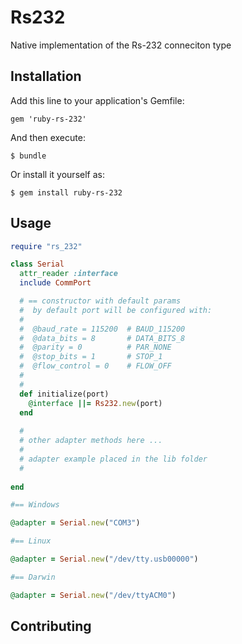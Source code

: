 # Rs232

Native implementation of the Rs-232 conneciton type

## Installation

Add this line to your application's Gemfile:

    gem 'ruby-rs-232'

And then execute:

    $ bundle

Or install it yourself as:

    $ gem install ruby-rs-232

## Usage

```ruby
require "rs_232"

class Serial
  attr_reader :interface
  include CommPort

  # == constructor with default params
  #  by default port will be configured with:
  #
  #  @baud_rate = 115200  # BAUD_115200
  #  @data_bits = 8       # DATA_BITS_8
  #  @parity = 0          # PAR_NONE
  #  @stop_bits = 1       # STOP_1
  #  @flow_control = 0    # FLOW_OFF
  #
  #
  def initialize(port)
    @interface ||= Rs232.new(port)
  end
    
  #
  # other adapter methods here ...
  # 
  # adapter example placed in the lib folder
  #
   
end  

#== Windows

@adapter = Serial.new("COM3") 

#== Linux

@adapter = Serial.new("/dev/tty.usb00000")

#== Darwin

@adapter = Serial.new("/dev/ttyACM0")  
```


## Contributing
